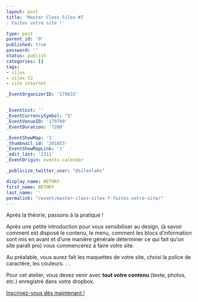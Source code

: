 ```yaml
---
layout: post
title: 'Master Class Silex #7
: Faites votre site !'

type: post
parent_id: '0'
published: true
password: ''
status: publish
categories: []
tags:
- silex
- silex V2
- site internet

_EventOrganizerID: '179633'


_EventCost: ''
_EventCurrencySymbol: "$"
_EventVenueID: '179799'
_EventDuration: '7200'

_EventShowMap: '1'
_thumbnail_id: '201853'
_EventShowMapLink: '1'
_edit_last: '2311'
_EventOrigin: events-calendar

_publicize_twitter_user: "@silexlabs"

display_name: BETHRY
first_name: BETHRY
last_name: ''
permalink: "/event/master-class-silex-7-faites-votre-site/"
---
```


Après la théorie, passons à la pratique !

Après une petite introduction pour vous sensibiliser au design, (à savoir comment est disposé le contenu, le menu, comment les blocs d’information sont mis en avant et d’une manière générale déterminer ce qui fait qu’un site paraît pro) vous commencerez à faire votre site.

Au préalable, vous aurez fait les maquettes de votre site, choisi la police de caractère, les couleurs. . .

Pour cet atelier, vous devez venir avec **tout votre contenu** (texte, photos, etc.) enregistré dans votre dropbox.



[Inscrivez-vous dès maintenant !](https://www.silexlabs.org/201851/the-blog/blog-silex-labs/master-class-silex-atelier-7-faites-votre-site/ "S'inscrire")